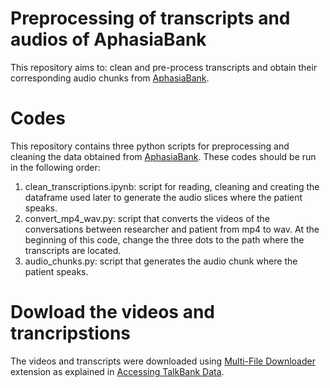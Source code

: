 # Preprocessing of transcripts and audios of AphasiaBank 

This repository aims to: clean and pre-process transcripts and obtain their corresponding audio chunks from [AphasiaBank](https://talkbank.org.html). 

# Codes

This repository contains three python scripts for preprocessing and cleaning the data obtained from [AphasiaBank](https://talkbank.org.html). These codes should be run in the following order:

1) clean_transcriptions.ipynb: script for reading, cleaning and creating the dataframe used later to generate the audio slices where the patient speaks. 
2) convert_mp4_wav.py: script that converts the videos of the conversations between researcher and patient from mp4 to wav. At the beginning of this code, change the three dots to the path where the transcripts are located.
3) audio_chunks.py: script that generates the audio chunk where the patient speaks. 

# Dowload the videos and trancripstions

The videos and transcripts were downloaded using [Multi-File Downloader](https://chrome.google.com/webstore/detail/multi-file-downloader/dpecplbkinpdbedgejddhepkgcppgchk?hl=es) extension as explained in [Accessing TalkBank Data](https://talkbank.org/share/data.html).
